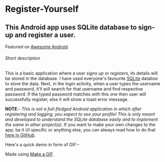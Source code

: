 # Register-Yourself
## This Android app uses SQLite database to sign-up and register a user.

Featured on [Awesome Android](https://android.libhunt.com/project/register-yourself).

###### Short description
This is a basic application where a user _signs up_ or _registers_, its details will be stored in the database. I have used everyone's favourite [SQLite](https://www.sqlite.org/) databse to store the data. Next, in the _login_ activity, when a user types the username and password, it'll will search for that username and find respective password. If the typed password matches with this one then user will successfully register, else it will show a toast error message.

**NOTE**:- _This is not a full-fledged Android application in which after registering and logging, you expect to see your profile! This is only meant and developed to understand the SQLite database easily and to implement the same in other project(s)._ If you want to make your own changes to the app; be it UI specific or anything else, you can always read how to do that [here in GitHub](https://github.com/Kvaibhav01/Register-Yourself/blob/master/CONTRIBUTING.md).


Here's a quick demo in form of GIF:-

Made using [Make a GIF](http://makeagif.com/).
